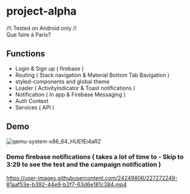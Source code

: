 # project-alpha

/!\ Tested on Android only /!\
Que faire à Paris?

## Functions

- Login & Sign up ( firebase )
- Routing ( Stack navigation & Material Bottom Tab Bavigation )
- styled-components and global theme
- Loader ( ActivityIndicator & Toast notifications )
- Notification ( In app & Firebase Messaging )
- Auth Context
- Services ( API )

## Demo

![qemu-system-x86_64_HUEfEi4aRZ](https://user-images.githubusercontent.com/24249806/227271044-8da62b4c-9816-49c7-bae3-fc415ba5c01e.gif)

### Demo firebase notifications ( takes a lot of time to - Skip to 3:29 to see the test and the campaign notification )

https://user-images.githubusercontent.com/24249806/227272249-81aaf53e-b392-44e9-b2f7-63d6e181c384.mp4
